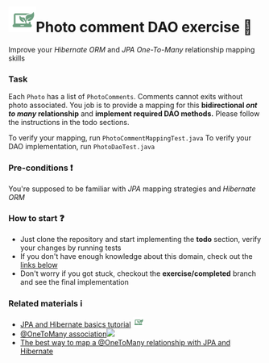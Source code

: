 # <img src="https://raw.githubusercontent.com/bobocode-projects/resources/master/image/logo_transparent_background.png" height=50/>Photo comment DAO exercise :muscle:
Improve your *Hibernate ORM* and *JPA One-To-Many* relationship mapping skills
### Task
Each `Photo` has a list of `PhotoComments`. Comments cannot exits without photo associated. You job is to provide a mapping
for this **bidirectional *ont to many* relationship** and **implement required DAO methods.** Please follow the instructions 
in the todo sections. 

To verify your mapping, run `PhotoCommentMappingTest.java`
To verify your DAO implementation, run `PhotoDaoTest.java`

 
### Pre-conditions :heavy_exclamation_mark:
You're supposed to be familiar with *JPA* mapping strategies and *Hibernate ORM*

### How to start :question:
* Just clone the repository and start implementing the **todo** section, verify your changes by running tests
* If you don't have enough knowledge about this domain, check out the [links below](#related-materials-information_source)
* Don't worry if you got stuck, checkout the **exercise/completed** branch and see the final implementation
 
### Related materials :information_source:
 * [JPA and Hibernate basics tutorial](https://github.com/boy4uck/jpa-hibernate-tutorial/tree/master/jpa-hibernate-basics) <img src="https://raw.githubusercontent.com/bobocode-projects/resources/master/image/logo_transparent_background.png" height=20/>
 * [@OneToMany association](http://docs.jboss.org/hibernate/orm/5.3/userguide/html_single/Hibernate_User_Guide.html#associations-one-to-many)<img src="https://upload.wikimedia.org/wikipedia/commons/2/22/Hibernate_logo_a.png" height=15/>
 * [The best way to map a @OneToMany relationship with JPA and Hibernate](https://vladmihalcea.com/the-best-way-to-map-a-onetomany-association-with-jpa-and-hibernate/)
 

